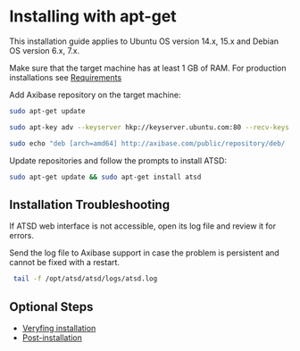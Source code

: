 # Installing with apt-get


This installation guide applies to Ubuntu OS version 14.x, 15.x and
Debian OS version 6.x, 7.x.

Make sure that the target machine has at least 1 GB of RAM. For
production installations see
[Requirements](../administration/requirements.md "ATSD Requirements")

Add Axibase repository on the target machine:

```sh
sudo apt-get update
```

```sh
sudo apt-key adv --keyserver hkp://keyserver.ubuntu.com:80 --recv-keys 26AEE425A57967CFB323846008796A6514F3CB79                             
```

```sh
sudo echo "deb [arch=amd64] http://axibase.com/public/repository/deb/ ./" >> /etc/apt/sources.list.d/axibase.list
```

Update repositories and follow the prompts to install ATSD:

```sh
sudo apt-get update && sudo apt-get install atsd                       
```

## Installation Troubleshooting

If ATSD web interface is not accessible, open its log file and review it
for errors.

Send the log file to Axibase support in case the problem is persistent
and cannot be fixed with a restart.

```sh
 tail -f /opt/atsd/atsd/logs/atsd.log                                     
```

## Optional Steps
- [Veryfing installation](veryfing-installation.md)
- [Post-installation](post-installation.md)
